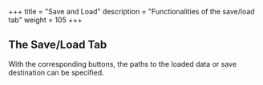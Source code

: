 +++
title = "Save and Load"
description = "Functionalities of the save/load tab"
weight = 105
+++

## The Save/Load Tab
With the corresponding buttons, the paths to the loaded data or save destination can be specified.